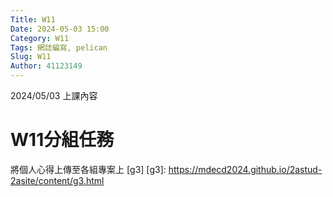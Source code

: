 ```yaml
---
Title: W11
Date: 2024-05-03 15:00
Category: W11
Tags: 網誌編寫, pelican
Slug: W11
Author: 41123149
---
```


2024/05/03 上課內容

<!-- PELICAN_END_SUMMARY -->

# W11分組任務
將個人心得上傳至各組專案上
[g3]
[g3]: https://mdecd2024.github.io/2astud-2asite/content/g3.html